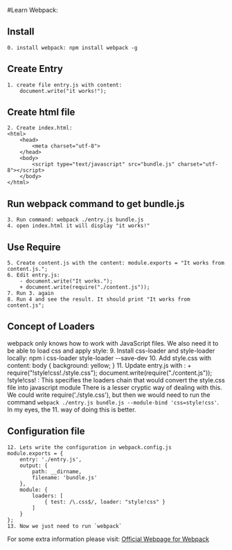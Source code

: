 #Learn Webpack:

## Install

	0. install webpack: npm install webpack -g
	
## Create Entry

	1. create file entry.js with content:
		document.write("it works!");

## Create html file

	2. Create index.html:
	<html>
    	<head>
        	<meta charset="utf-8">
        </head>
        <body>
        	<script type="text/javascript" src="bundle.js" charset="utf-8"></script>
        </body>
	</html>

## Run webpack command to get bundle.js

	3. Run command: webpack ./entry.js bundle.js
	4. open index.html it will display "it works!"
	
## Use Require

	5. Create content.js with the content: module.exports = "It works from content.js.";
	6. Edit entry.js: 
		- document.write("It works.");
		+ document.write(require("./content.js"));	
	7. Run 3. again
	8. Run 4 and see the result. It should print "It works from content.js";

## Concept of Loaders

webpack only knows how to work with JavaScript files. We also need it to be able to load css and apply style:
	9. Install css-loader and style-loader locally: npm i css-loader style-loader --save-dev
	10. Add style.css with content: 
	body {
	    background: yellow;
	}
	11. Update entry.js with :
	+ require("!style!css!./style.css");
	  document.write(require("./content.js"));
!style!css! : This specifies the loaders chain that would convert the style.css file into javascript module
There is a lesser cryptic way of dealing with this. We could write require('./style.css'), but then we would
need to run the command `webpack ./entry.js bundle.js --module-bind 'css=style!css'`. In my eyes, the 11.
way of doing this is better.

## Configuration file

	12. Lets write the configuration in webpack.config.js
	module.exports = {
		entry: './entry.js',
		output: {
			path: __dirname,
			filename: 'bundle.js'
		},
		module: {
			loaders: [
				{ test: /\.css$/, loader: "style!css" }
			]
		}
	};
	13. Now we just need to run `webpack`

For some extra information please visit: [Official Webpage for Webpack](https://webpack.github.io/docs/tutorials/getting-started/)
